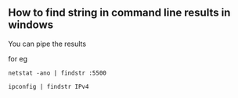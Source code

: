 ## How to find string in command line results in windows

You can pipe the results

for eg

`netstat -ano | findstr :5500`

`ipconfig | findstr IPv4`

